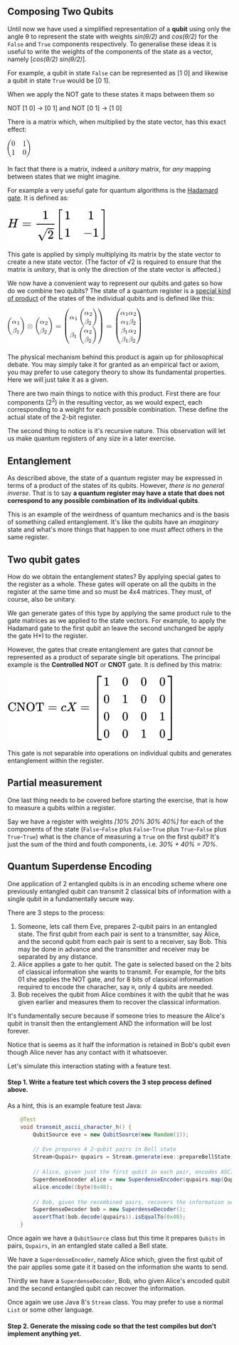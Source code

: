 ## Composing Two Qubits
Until now we have used a simplified representation of a **qubit** using only the angle θ to represent the state with weights *sin(θ/2)* and *cos(θ/2)* for the `False` and `True` components respectively. To generalise these ideas it is useful to write the weights of the components of the state as a vector, namely [*cos(θ/2)* *sin(θ/2)*]. 

For example, a qubit in state `False` can be represented as [1 0] and likewise a qubit in state `True` would be [0 1]. 

When we apply the NOT gate to these states it maps between them so 

NOT [1 0] -> [0 1] and NOT [0 1] -> [1 0]

There is a matrix which, when multiplied by the state vector, has this exact effect: 

![NOT](images/not-matrix.png)

In fact that there is a matrix, indeed a *unitary* matrix, for *any* mapping between states that we might imagine.

For example a very useful gate for quantum algorithms is the [Hadamard gate](https://en.wikipedia.org/wiki/Quantum_logic_gate#Hadamard_(H)_gate). It is defined as:

![Hadamard gate](images/hadamard-gate.svg)

This gate is applied by simply multiplying its matrix by the state vector to create a new state vector. (The factor of √2 is required to ensure that the matrix is *unitary*, that is only the direction of the state vector is affected.)

We now have a convenient way to represent our qubits and gates so how do we combine two qubits? The state of a quantum register is a [special kind of product](https://en.wikipedia.org/wiki/Kronecker_product) of the states of the individual qubits and is defined like this: 

![Tensor product](images/tensor-product.png)

The physical mechanism behind this product is again up for philosophical debate. You may simply take it for granted as an empirical fact or axiom, you may prefer to use category theory to show its fundamental properties. Here we will just take it as a given. 

There are two main things to notice with this product. First there are four components (2<sup>2</sup>) in the resulting vector, as we would expect, each corresponding to a weight for each possible combination. These define the actual state of the 2-bit register.

The second thing to notice is it's recursive nature. This observation will let us make quantum registers of any size in a later exercise.

## Entanglement
As described above, the state of a quantum register may be expressed in terms of a product of the states of its qubits. However, *there is no general inverse*. That is to say **a quantum register may have a state that does not correspond to any possible combination of its individual qubits**.

This is an example of the weirdness of quantum mechanics and is the basis of something called entanglement. It's like the qubits have an *imaginary* state and what's more things that happen to one must affect others in the same register.

## Two qubit gates
How do we obtain the entanglement states? By applying special gates to the register as a whole. These gates will operate on all the qubits in the register at the same time and so must be 4x4 matrices. They must, of course, also be unitary.

We gan generate gates of this type by applying the same product rule to the gate matrices as we applied to the state vectors. For example, to apply the Hadamard gate to the first qubit an leave the second unchanged be apply the gate H*I to the register.

However, the gates that create entanglement are gates that *cannot* be represented as a product of separate single bit operations. The principal example is the **Controlled NOT** or **CNOT** gate. It is defined by this matrix:

![Controlled NOT](images/controlled-not-gate.svg)

This gate is not separable into operations on individual qubits and generates entanglement within the register.

## Partial measurement
One last thing needs to be covered before starting the exercise, that is how to measure a qubits within a register.

Say we have a register with weights *[10% 20% 30% 40%]* for each of the components of the state (`False`-`False` plus `False`-`True` plus `True`-`False` plus `True`-`True`) what is the chance of measuring a `True` on the first qubit? It's just the sum of the third and fouth components, i.e. *30% + 40% = 70%*.

## Quantum Superdense Encoding
One application of 2 entangled qubits is in an encoding scheme where one previously entangled qubit can transmit 2 classical bits of information with a single qubit in a fundamentally secure way.

There are 3 steps to the process:
1. Someone, lets call them Eve, prepares 2-qubit pairs in an entangled state. The first qubit from each pair is sent to a transmitter, say Alice, and the second qubit from each pair is sent to a receiver, say Bob. This may be done in advance and the transmitter and receiver may be separated by any distance.
2. Alice applies a gate to her qubit. The gate is selected based on the 2 bits of classical information she wants to transmit. For example, for the bits 01 she applies the NOT gate, and for 8 bits of classical information required to encode the characher, say `H`, only 4 qubits are needed.
3. Bob receives the qubit from Alice combines it with the qubit that he was given earlier and measures them to recover the classical information.

It's fundamentally secure because if someone tries to measure the Alice's qubit in transit then the entanglement AND the information will be lost forever.

Notice that is seems as it half the information is retained in Bob's qubit even though Alice never has any contact with it whatsoever.

Let's simulate this interaction stating with a feature test.


#### Step 1. Write a feature test which covers the 3 step process defined above.

As a hint, this is an example feature test Java:
```java
    @Test
    void transmit_ascii_character_h() {
        QubitSource eve = new QubitSource(new Random(1));

        // Eve prepares 4 2-qubit pairs in Bell state
        Stream<Qupair> qupairs = Stream.generate(eve::prepareBellState).limit(4L);

        // Alice, given just the first qubit in each pair, encodes ASCII character 'H' => 0x48 => 01 00 10 00 => X I Z I
        SuperdenseEncoder alice = new SuperdenseEncoder(qupairs.map(Qupair::first));
        alice.encode((byte)0x48);

        // Bob, given the recombined pairs, recovers the information sent by Alice
        SuperdenseDecoder bob = new SuperdenseDecoder();
        assertThat(bob.decode(qupairs)).isEqualTo(0x48);
    }
```

Once again we have a `QubitSource` class but this time it prepares `Qubits` in pairs, `Qupairs`, in an entangled state called a Bell state.

We have a `SuperdenseEncoder`, namely Alice which, given the first qubit of the pair applies some gate it it based on the information she wants to send.

Thirdly we have a `SuperdenseDecoder`, Bob, who given Alice's encoded qubit and the second entangled qubit can recover the information.

Once again we use Java 8's `Stream` class. You may prefer to use a normal `List` or some other language.

#### Step 2. Generate the missing code so that the test compiles but don't implement anything yet.

